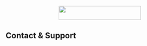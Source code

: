 <p align="center"><a href="https://heroku.com/deploy?template=https://github.com/team-bot2/Video-stream"> <img src="https://img.shields.io/badge/Deploy%20To%20Heroku-yellow?style=for-the-badge&logo=heroku" width="220" height="38.45"/></a></p>


## Contact & Support
